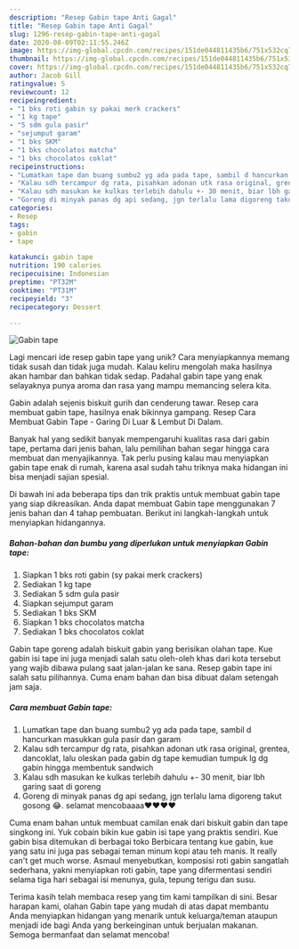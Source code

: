 ```yaml
---
description: "Resep Gabin tape Anti Gagal"
title: "Resep Gabin tape Anti Gagal"
slug: 1296-resep-gabin-tape-anti-gagal
date: 2020-08-09T02:11:55.246Z
image: https://img-global.cpcdn.com/recipes/151de044811435b6/751x532cq70/gabin-tape-foto-resep-utama.jpg
thumbnail: https://img-global.cpcdn.com/recipes/151de044811435b6/751x532cq70/gabin-tape-foto-resep-utama.jpg
cover: https://img-global.cpcdn.com/recipes/151de044811435b6/751x532cq70/gabin-tape-foto-resep-utama.jpg
author: Jacob Gill
ratingvalue: 5
reviewcount: 12
recipeingredient:
- "1 bks roti gabin sy pakai merk crackers"
- "1 kg tape"
- "5 sdm gula pasir"
- "sejumput garam"
- "1 bks SKM"
- "1 bks chocolatos matcha"
- "1 bks chocolatos coklat"
recipeinstructions:
- "Lumatkan tape dan buang sumbu2 yg ada pada tape, sambil d hancurkan masukkan gula pasir dan garam"
- "Kalau sdh tercampur dg rata, pisahkan adonan utk rasa original, grentea, dancoklat, lalu oleskan pada gabin dg tape kemudian tumpuk lg dg gabin hingga membentuk sandwich"
- "Kalau sdh masukan ke kulkas terlebih dahulu +- 30 menit, biar lbh garing saat di goreng"
- "Goreng di minyak panas dg api sedang, jgn terlalu lama digoreng takut gosong 😂. selamat mencobaaaa❤️❤️❤️❤️"
categories:
- Resep
tags:
- gabin
- tape

katakunci: gabin tape 
nutrition: 190 calories
recipecuisine: Indonesian
preptime: "PT32M"
cooktime: "PT31M"
recipeyield: "3"
recipecategory: Dessert

---
```



![Gabin tape](https://img-global.cpcdn.com/recipes/151de044811435b6/751x532cq70/gabin-tape-foto-resep-utama.jpg)

Lagi mencari ide resep gabin tape yang unik? Cara menyiapkannya memang tidak susah dan tidak juga mudah. Kalau keliru mengolah maka hasilnya akan hambar dan bahkan tidak sedap. Padahal gabin tape yang enak selayaknya punya aroma dan rasa yang mampu memancing selera kita.

Gabin adalah sejenis biskuit gurih dan cenderung tawar. Resep cara membuat gabin tape, hasilnya enak bikinnya gampang. Resep Cara Membuat Gabin Tape - Garing Di Luar &amp; Lembut Di Dalam.

Banyak hal yang sedikit banyak mempengaruhi kualitas rasa dari gabin tape, pertama dari jenis bahan, lalu pemilihan bahan segar hingga cara membuat dan menyajikannya. Tak perlu pusing kalau mau menyiapkan gabin tape enak di rumah, karena asal sudah tahu triknya maka hidangan ini bisa menjadi sajian spesial.


Di bawah ini ada beberapa tips dan trik praktis untuk membuat gabin tape yang siap dikreasikan. Anda dapat membuat Gabin tape menggunakan 7 jenis bahan dan 4 tahap pembuatan. Berikut ini langkah-langkah untuk menyiapkan hidangannya.

<!--inarticleads1-->

##### Bahan-bahan dan bumbu yang diperlukan untuk menyiapkan Gabin tape:

1. Siapkan 1 bks roti gabin (sy pakai merk crackers)
1. Sediakan 1 kg tape
1. Sediakan 5 sdm gula pasir
1. Siapkan sejumput garam
1. Sediakan 1 bks SKM
1. Siapkan 1 bks chocolatos matcha
1. Sediakan 1 bks chocolatos coklat


Gabin tape goreng adalah biskuit gabin yang berisikan olahan tape. Kue gabin isi tape ini juga menjadi salah satu oleh-oleh khas dari kota tersebut yang wajib dibawa pulang saat jalan-jalan ke sana. Resep gabin tape ini salah satu pilihannya. Cuma enam bahan dan bisa dibuat dalam setengah jam saja. 

<!--inarticleads2-->

##### Cara membuat Gabin tape:

1. Lumatkan tape dan buang sumbu2 yg ada pada tape, sambil d hancurkan masukkan gula pasir dan garam
1. Kalau sdh tercampur dg rata, pisahkan adonan utk rasa original, grentea, dancoklat, lalu oleskan pada gabin dg tape kemudian tumpuk lg dg gabin hingga membentuk sandwich
1. Kalau sdh masukan ke kulkas terlebih dahulu +- 30 menit, biar lbh garing saat di goreng
1. Goreng di minyak panas dg api sedang, jgn terlalu lama digoreng takut gosong 😂. selamat mencobaaaa❤️❤️❤️❤️


Cuma enam bahan untuk membuat camilan enak dari biskuit gabin dan tape singkong ini. Yuk cobain bikin kue gabin isi tape yang praktis sendiri. Kue gabin bisa ditemukan di berbagai toko Berbicara tentang kue gabin, kue yang satu ini juga pas sebagai teman minum kopi atau teh manis. It really can&#39;t get much worse. Asmaul menyebutkan, komposisi roti gabin sangatlah sederhana, yakni menyiapkan roti gabin, tape yang difermentasi sendiri selama tiga hari sebagai isi menunya, gula, tepung terigu dan susu. 

Terima kasih telah membaca resep yang tim kami tampilkan di sini. Besar harapan kami, olahan Gabin tape yang mudah di atas dapat membantu Anda menyiapkan hidangan yang menarik untuk keluarga/teman ataupun menjadi ide bagi Anda yang berkeinginan untuk berjualan makanan. Semoga bermanfaat dan selamat mencoba!
